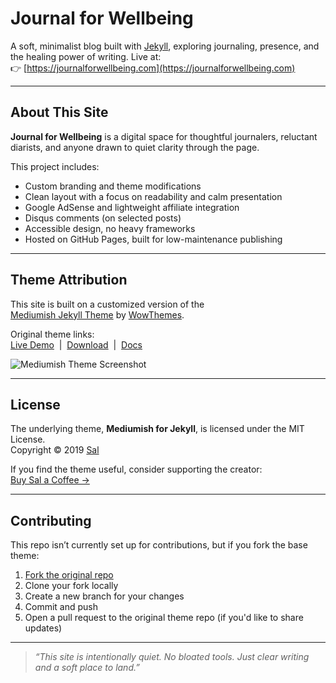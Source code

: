 # Journal for Wellbeing

A soft, minimalist blog built with [Jekyll](https://jekyllrb.com), exploring journaling, presence, and the healing power of writing. Live at:  
👉 [https://journalforwellbeing.com](https://journalforwellbeing.com)

---

## About This Site

**Journal for Wellbeing** is a digital space for thoughtful journalers, reluctant diarists, and anyone drawn to quiet clarity through the page.

This project includes:

- Custom branding and theme modifications
- Clean layout with a focus on readability and calm presentation
- Google AdSense and lightweight affiliate integration
- Disqus comments (on selected posts)
- Accessible design, no heavy frameworks
- Hosted on GitHub Pages, built for low-maintenance publishing

---

## Theme Attribution

This site is built on a customized version of the  
[Mediumish Jekyll Theme](https://github.com/wowthemesnet/mediumish-theme-jekyll) by [WowThemes](https://www.wowthemes.net).

Original theme links:  
[Live Demo](https://wowthemesnet.github.io/mediumish-theme-jekyll/) &nbsp;|&nbsp; [Download](https://github.com/wowthemesnet/mediumish-theme-jekyll/archive/master.zip) &nbsp;|&nbsp; [Docs](https://bootstrapstarter.com/template-mediumish-bootstrap-jekyll/)

![Mediumish Theme Screenshot](assets/images/mediumish-jekyll-template.png)

---

## License

The underlying theme, **Mediumish for Jekyll**, is licensed under the MIT License.  
Copyright © 2019 [Sal](https://www.wowthemes.net)

If you find the theme useful, consider supporting the creator:  
[Buy Sal a Coffee →](https://www.wowthemes.net/donate/)

---

## Contributing

This repo isn’t currently set up for contributions, but if you fork the base theme:

1. [Fork the original repo](https://github.com/wowthemesnet/mediumish-theme-jekyll)
2. Clone your fork locally
3. Create a new branch for your changes
4. Commit and push
5. Open a pull request to the original theme repo (if you'd like to share updates)

---

> _“This site is intentionally quiet. No bloated tools. Just clear writing and a soft place to land.”_
